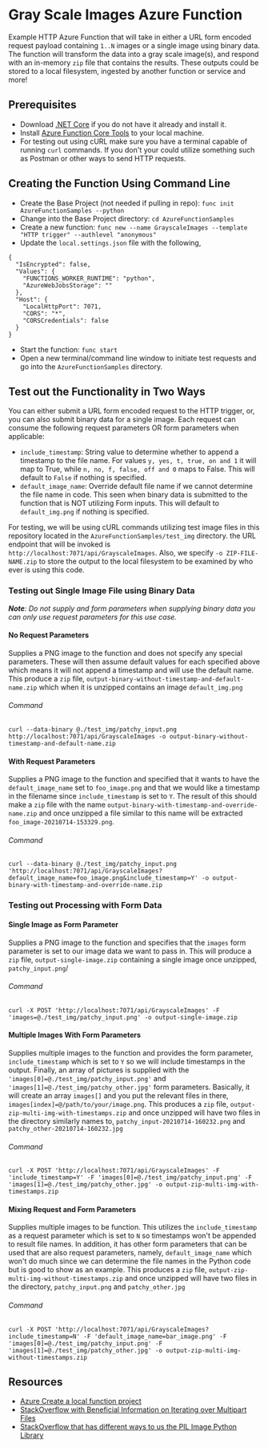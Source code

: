 # Gray Scale Images Azure Function
Example HTTP Azure Function that will take in either a URL form encoded request payload containing `1..N` images or a single image using binary data. The function will transform the data into a gray scale image(s), and respond with an in-memory `zip` file that contains the results. These outputs could be stored to a local filesystem, ingested by another function or service and more!

## Prerequisites
- Download [.NET Core](https://dotnet.microsoft.com/download) if you do not have it already and install it.
- Install [Azure Function Core Tools](https://docs.microsoft.com/en-us/azure/azure-functions/functions-run-local?tabs=macos%2Ccsharp%2Cbash#v2) to your local machine.
- For testing out using cURL make sure you have a terminal capable of running `curl` commands. If you don't your could utilize something such as Postman or other ways to send HTTP requests.

## Creating the Function Using Command Line
- Create the Base Project (not needed if pulling in repo): `func init AzureFunctionSamples --python`
- Change into the Base Project directory: `cd AzureFunctionSamples`
- Create a new function: `func new --name GrayscaleImages --template "HTTP trigger" --authlevel "anonymous"`
- Update the `local.settings.json` file with the following,
```
{
  "IsEncrypted": false,
  "Values": {
    "FUNCTIONS_WORKER_RUNTIME": "python",
    "AzureWebJobsStorage": ""
  },
  "Host": {
    "LocalHttpPort": 7071,
    "CORS": "*",
    "CORSCredentials": false
  }
}
```
- Start the function: `func start`
- Open a new terminal/command line window to initiate test requests and go into the `AzureFunctionSamples` directory.

## Test out the Functionality in Two Ways
You can either submit a URL form encoded request to the HTTP trigger, or, you can also submit binary data for a single image. Each request can consume the following request parameters OR form parameters when applicable:
- `include_timestamp`: String value to determine whether to append a timestamp to the file name. For values `y, yes, t, true, on and 1` it will map to True, while `n, no, f, false, off and 0` maps to False. This will default to `False` if nothing is specified.
- `default_image_name`: Override default file name if we cannot determine the file name in code. This seen when binary data is submitted to the function that is NOT utilizing Form inputs. This will default to `default_img.png` if nothing is specified.

For testing, we will be using cURL commands utilizing test image files in this repository located in the `AzureFunctionSamples/test_img` directory. the URL endpoint that will be invoked is `http://localhost:7071/api/GrayscaleImages`. Also, we specify `-o ZIP-FILE-NAME.zip` to store the output to the local filesystem to be examined by who ever is using this code.

### Testing out Single Image File using Binary Data
_**Note**: Do not supply and form parameters when supplying binary data you can only use request parameters for this use case._

#### No Request Parameters
Supplies a PNG image to the function and does not specify any special parameters. These will then assume default values for each specified above which means it will not append a timestamp and will use the default name.  This produce a `zip` file, `output-binary-without-timestamp-and-default-name.zip` which when it is unzipped contains an image `default_img.png`
###### Command
`curl --data-binary @./test_img/patchy_input.png http://localhost:7071/api/GrayscaleImages -o output-binary-without-timestamp-and-default-name.zip`

#### With Request Parameters
Supplies a PNG image to the function and specified that it wants to have the `default_image_name` set to `foo_image.png` and that we would like a timestamp in the filename since `include_timestamp` is set to `Y`. The result of this should make a `zip` file with the name `output-binary-with-timestamp-and-override-name.zip` and once unzipped a file similar to this name will be extracted `foo_image-20210714-153329.png`.
###### Command
`curl --data-binary @./test_img/patchy_input.png 'http://localhost:7071/api/GrayscaleImages?default_image_name=foo_image.png&include_timestamp=Y' -o output-binary-with-timestamp-and-override-name.zip`

### Testing out Processing with Form Data

#### Single Image as Form Parameter
Supplies a PNG image to the function and specifies that the `images` form parameter is set to our image data we want to pass in. This will produce a `zip` file, `output-single-image.zip` containing a single image once unzipped, `patchy_input.png`/

###### Command
`curl -X POST 'http://localhost:7071/api/GrayscaleImages' -F 'images=@./test_img/patchy_input.png' -o output-single-image.zip`

#### Multiple Images With Form Parameters
Supplies multiple images to the function and provides the form parameter, `include_timestamp` which is set to `Y` so we will include timestamps in the output. Finally, an array of pictures is supplied with the `'images[0]=@./test_img/patchy_input.png'` and `'images[1]=@./test_img/patchy_other.jpg'` form parameters. Basically, it will create an array `images[]` and you put the relevant files in there, `images[index]=@/path/to/your/image.png`. This produces a `zip` file, `output-zip-multi-img-with-timestamps.zip` and once unzipped will have two files in the directory similarly names to, `patchy_input-20210714-160232.png` and `patchy_other-20210714-160232.jpg`

###### Command
`curl -X POST 'http://localhost:7071/api/GrayscaleImages' -F 'include_timestamp=Y' -F 'images[0]=@./test_img/patchy_input.png' -F 'images[1]=@./test_img/patchy_other.jpg' -o output-zip-multi-img-with-timestamps.zip`

#### Mixing Request and Form Parameters
Supplies multiple images to be function. This utilizes the `include_timestamp` as a request parameter which is set to `N` so timestamps won't be appended to result file names. In addition, it has other form parameters that can be used that are also request parameters, namely, `default_image_name` which won't do much since we can determine the file names in the Python code but is good to show as an example. This produces a `zip` file, `output-zip-multi-img-without-timestamps.zip` and once unzipped will have two files in the directory, `patchy_input.png` and `patchy_other.jpg`

###### Command
`curl -X POST 'http://localhost:7071/api/GrayscaleImages?include_timestamp=N' -F 'default_image_name=bar_image.png' -F 'images[0]=@./test_img/patchy_input.png' -F 'images[1]=@./test_img/patchy_other.jpg' -o output-zip-multi-img-without-timestamps.zip`

## Resources
- [Azure Create a local function project](https://docs.microsoft.com/en-us/azure/azure-functions/create-first-function-cli-python?tabs=azure-cli%2Cbash%2Cbrowser#create-a-local-function-project)
- [StackOverflow with Beneficial Information on Iterating over Multipart Files](https://stackoverflow.com/questions/55758899/azure-cloud-functions-http-file-upload-with-python)
- [StackOverflow that has different ways to us the PIL Image Python Library](https://stackoverflow.com/questions/61790607/how-do-i-receive-multipart-form-data-in-azure-function)
